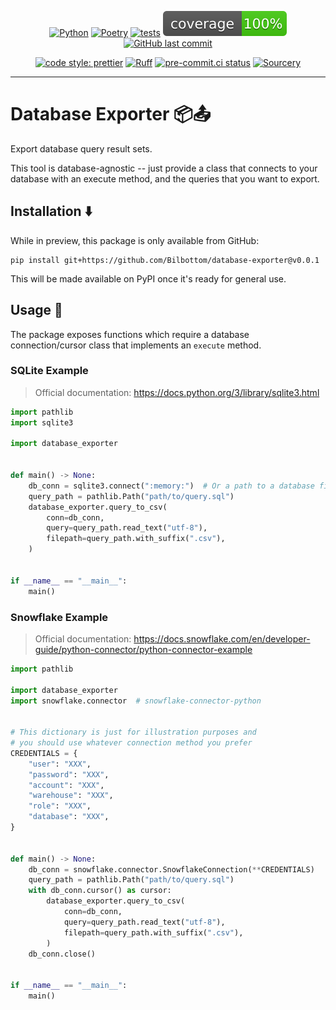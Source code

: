 <div align="center">

[![Python](https://img.shields.io/badge/Python-3.11+-blue.svg)](https://www.python.org/downloads/release/python-3110/)
[![Poetry](https://img.shields.io/endpoint?url=https://python-poetry.org/badge/v0.json)](https://python-poetry.org/)
[![tests](https://github.com/Bilbottom/database-exporter/actions/workflows/tests.yaml/badge.svg)](https://github.com/Bilbottom/database-exporter/actions/workflows/tests.yaml)
[![coverage](coverage.svg)](https://github.com/dbrgn/coverage-badge)
[![GitHub last commit](https://img.shields.io/github/last-commit/Bilbottom/database-exporter)](https://shields.io/badges/git-hub-last-commit)

[![code style: prettier](https://img.shields.io/badge/code_style-prettier-ff69b4.svg?style=flat-square)](https://github.com/prettier/prettier)
[![Ruff](https://img.shields.io/endpoint?url=https://raw.githubusercontent.com/astral-sh/ruff/main/assets/badge/v2.json)](https://github.com/astral-sh/ruff)
[![pre-commit.ci status](https://results.pre-commit.ci/badge/github/Bilbottom/database-exporter/main.svg)](https://results.pre-commit.ci/latest/github/Bilbottom/database-exporter/main)
[![Sourcery](https://img.shields.io/badge/Sourcery-enabled-brightgreen)](https://sourcery.ai)

</div>

---

# Database Exporter 📦📤

Export database query result sets.

This tool is database-agnostic -- just provide a class that connects to your database with an execute method, and the queries that you want to export.

## Installation ⬇️

While in preview, this package is only available from GitHub:

```
pip install git+https://github.com/Bilbottom/database-exporter@v0.0.1
```

This will be made available on PyPI once it's ready for general use.

## Usage 📖

The package exposes functions which require a database connection/cursor class that implements an `execute` method.

### SQLite Example

> Official documentation: https://docs.python.org/3/library/sqlite3.html

```python
import pathlib
import sqlite3

import database_exporter


def main() -> None:
    db_conn = sqlite3.connect(":memory:")  # Or a path to a database file
    query_path = pathlib.Path("path/to/query.sql")
    database_exporter.query_to_csv(
        conn=db_conn,
        query=query_path.read_text("utf-8"),
        filepath=query_path.with_suffix(".csv"),
    )


if __name__ == "__main__":
    main()
```

### Snowflake Example

> Official documentation: https://docs.snowflake.com/en/developer-guide/python-connector/python-connector-example

```python
import pathlib

import database_exporter
import snowflake.connector  # snowflake-connector-python


# This dictionary is just for illustration purposes and
# you should use whatever connection method you prefer
CREDENTIALS = {
    "user": "XXX",
    "password": "XXX",
    "account": "XXX",
    "warehouse": "XXX",
    "role": "XXX",
    "database": "XXX",
}


def main() -> None:
    db_conn = snowflake.connector.SnowflakeConnection(**CREDENTIALS)
    query_path = pathlib.Path("path/to/query.sql")
    with db_conn.cursor() as cursor:
        database_exporter.query_to_csv(
            conn=db_conn,
            query=query_path.read_text("utf-8"),
            filepath=query_path.with_suffix(".csv"),
        )
    db_conn.close()


if __name__ == "__main__":
    main()
```

